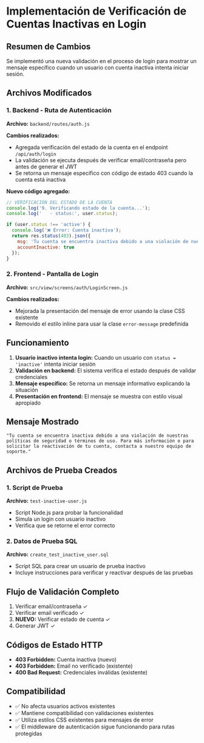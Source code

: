 # Implementación de Verificación de Cuentas Inactivas en Login

## Resumen de Cambios

Se implementó una nueva validación en el proceso de login para mostrar un mensaje específico cuando un usuario con cuenta inactiva intenta iniciar sesión.

## Archivos Modificados

### 1. Backend - Ruta de Autenticación
**Archivo:** `backend/routes/auth.js`

**Cambios realizados:**
- Agregada verificación del estado de la cuenta en el endpoint `/api/auth/login`
- La validación se ejecuta después de verificar email/contraseña pero antes de generar el JWT
- Se retorna un mensaje específico con código de estado 403 cuando la cuenta está inactiva

**Nuevo código agregado:**
```javascript
// VERIFICACIÓN DEL ESTADO DE LA CUENTA
console.log('9. Verificando estado de la cuenta...');
console.log('   - status:', user.status);

if (user.status !== 'active') {
  console.log('❌ Error: Cuenta inactiva');
  return res.status(403).json({ 
    msg: 'Tu cuenta se encuentra inactiva debido a una violación de nuestras políticas de seguridad o términos de uso. Para más información o para solicitar la reactivación de tu cuenta, contacta a nuestro equipo de soporte.',
    accountInactive: true 
  });
}
```

### 2. Frontend - Pantalla de Login
**Archivo:** `src/view/screens/auth/LoginScreen.js`

**Cambios realizados:**
- Mejorada la presentación del mensaje de error usando la clase CSS existente
- Removido el estilo inline para usar la clase `error-message` predefinida

## Funcionamiento

1. **Usuario inactivo intenta login:** Cuando un usuario con `status = 'inactive'` intenta iniciar sesión
2. **Validación en backend:** El sistema verifica el estado después de validar credenciales
3. **Mensaje específico:** Se retorna un mensaje informativo explicando la situación
4. **Presentación en frontend:** El mensaje se muestra con estilo visual apropiado

## Mensaje Mostrado

```
"Tu cuenta se encuentra inactiva debido a una violación de nuestras políticas de seguridad o términos de uso. Para más información o para solicitar la reactivación de tu cuenta, contacta a nuestro equipo de soporte."
```

## Archivos de Prueba Creados

### 1. Script de Prueba
**Archivo:** `test-inactive-user.js`
- Script Node.js para probar la funcionalidad
- Simula un login con usuario inactivo
- Verifica que se retorne el error correcto

### 2. Datos de Prueba SQL
**Archivo:** `create_test_inactive_user.sql`
- Script SQL para crear un usuario de prueba inactivo
- Incluye instrucciones para verificar y reactivar después de las pruebas

## Flujo de Validación Completo

1. Verificar email/contraseña ✓
2. Verificar email verificado ✓
3. **NUEVO:** Verificar estado de cuenta ✓
4. Generar JWT ✓

## Códigos de Estado HTTP

- **403 Forbidden:** Cuenta inactiva (nuevo)
- **403 Forbidden:** Email no verificado (existente)
- **400 Bad Request:** Credenciales inválidas (existente)

## Compatibilidad

- ✅ No afecta usuarios activos existentes
- ✅ Mantiene compatibilidad con validaciones existentes
- ✅ Utiliza estilos CSS existentes para mensajes de error
- ✅ El middleware de autenticación sigue funcionando para rutas protegidas